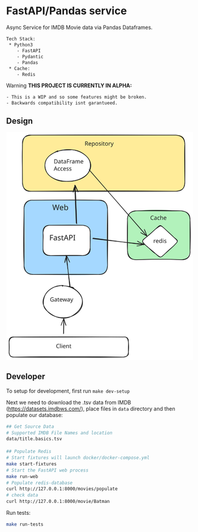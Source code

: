 # FastAPI/Pandas service

Async Service for IMDB Movie data via Pandas Dataframes.

```code
Tech Stack:
 * Python3
    - FastAPI
    - Pydantic
    - Pandas
 * Cache:
    - Redis
```

Warning
    **THIS PROJECT IS CURRENTLY IN ALPHA:**

    - This is a WIP and so some features might be broken.
    - Backwards compatibility isnt garantueed.


## Design

![](docs/architecture.svg)


## Developer

To setup for development, first run `make dev-setup`

Next we need to download the .tsv data from IMDB (https://datasets.imdbws.com/), place files in `data` directory and then populate our database:
```bash
## Get Source Data
# Supported IMDB File Names and location
data/title.basics.tsv

## Populate Redis
# Start fixtures will launch docker/docker-compose.yml
make start-fixtures
# Start the FastAPI web process
make run-web
# Populate redis-database
curl http://127.0.0.1:8000/movies/populate
# check data
curl http://127.0.0.1:8000/movie/Batman
```
Run tests:
```bash
make run-tests
```




